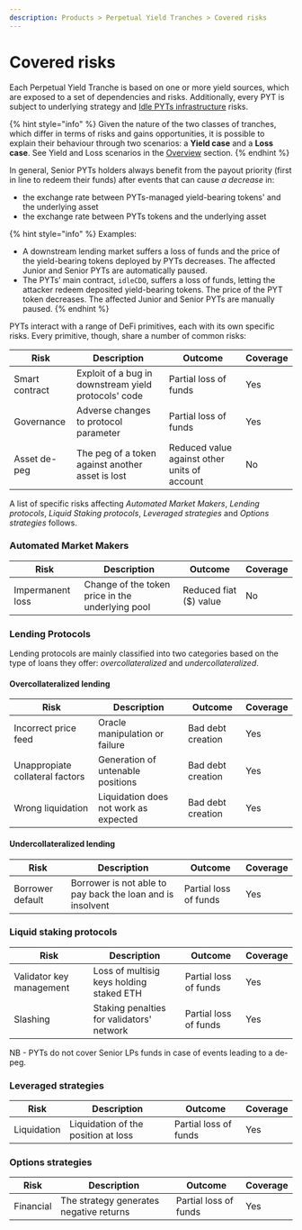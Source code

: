 ```yaml
---
description: Products > Perpetual Yield Tranches > Covered risks
---
```


# Covered risks

Each Perpetual Yield Tranche is based on one or more yield sources, which are exposed to a set of dependencies and risks. Additionally, every PYT is subject to underlying strategy and [Idle PYTs infrastructure](../../developers/security/audits.md#perpetual-yield-tranches) risks.

{% hint style="info" %}
Given the nature of the two classes of tranches, which differ in terms of risks and gains opportunities, it is possible to explain their behaviour through two scenarios: a **Yield case** and a **Loss case**. See Yield and Loss scenarios in the [Overview](overview.md) section.&#x20;
{% endhint %}

In general, Senior PYTs holders always benefit from the payout priority (first in line to redeem their funds) after events that can cause _a decrease_ in:

* the exchange rate between PYTs-managed yield-bearing tokens'  and the underlying asset
* the exchange rate between PYTs tokens and the underlying asset

{% hint style="info" %}
Examples:

* A downstream lending market suffers a loss of funds and the price of the yield-bearing tokens deployed by PYTs decreases. The affected Junior and Senior PYTs are automatically paused.&#x20;
* The PYTs’ main contract, `idleCDO`, suffers a loss of funds, letting the attacker redeem deposited yield-bearing tokens. The price of the PYT token decreases. The affected Junior and Senior PYTs are manually paused.
{% endhint %}

PYTs interact with a range of DeFi primitives, each with its own specific risks. Every primitive, though, share a number of common risks:

| Risk           | Description                                          | Outcome                                      | Coverage |
| -------------- | ---------------------------------------------------- | -------------------------------------------- | -------- |
| Smart contract | Exploit of a bug in downstream yield protocols' code | Partial loss of funds                        | Yes      |
| Governance     | Adverse changes to protocol parameter                | Partial loss of funds                        | Yes      |
| Asset de-peg   | The peg of a token against another asset is lost     | Reduced value against other units of account | No       |

A list of specific risks affecting _Automated Market Makers_, _Lending protocols_, _Liquid Staking protocols_, _Leveraged strategies_ and _Options strategies_ follows.

### Automated Market Makers

| Risk             | Description                                      | Outcome                | Coverage |
| ---------------- | ------------------------------------------------ | ---------------------- | -------- |
| Impermanent loss | Change of the token price in the underlying pool | Reduced fiat ($) value | No       |

### Lending Protocols&#x20;

Lending protocols are mainly classified into two categories based on the type of loans they offer: _overcollateralized_ and _undercollateralized_.

#### Overcollateralized lending

| Risk                            | Description                           | Outcome           | Coverage |
| ------------------------------- | ------------------------------------- | ----------------- | -------- |
| Incorrect price feed            | Oracle manipulation or failure        | Bad debt creation | Yes      |
| Unappropiate collateral factors | Generation of untenable positions     | Bad debt creation | Yes      |
| Wrong liquidation               | Liquidation does not work as expected | Bad debt creation | Yes      |

#### **Undercollateralized lending**

| Risk             | Description                                                | Outcome               | Coverage |
| ---------------- | ---------------------------------------------------------- | --------------------- | -------- |
| Borrower default | Borrower is not able to pay back the loan and is insolvent | Partial loss of funds | Yes      |

### **Liquid staking protocols**

| Risk                     | Description                               | Outcome               | Coverage |
| ------------------------ | ----------------------------------------- | --------------------- | -------- |
| Validator key management | Loss of multisig keys holding staked ETH  | Partial loss of funds | Yes      |
| Slashing                 | Staking penalties for validators' network | Partial loss of funds | Yes      |

NB - PYTs do not cover Senior LPs funds in case of events leading to a de-peg.

### Leveraged strategies

| Risk        | Description                         | Outcome               | Coverage |
| ----------- | ----------------------------------- | --------------------- | -------- |
| Liquidation | Liquidation of the position at loss | Partial loss of funds | Yes      |

### **Options strategies**

| Risk      | Description                             | Outcome               | Coverage |
| --------- | --------------------------------------- | --------------------- | -------- |
| Financial | The strategy generates negative returns | Partial loss of funds | Yes      |
